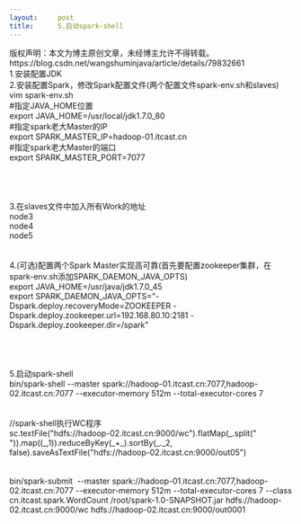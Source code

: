 ```yaml
---
layout:     post
title:      5.启动spark-shell
---
```

<div id="article_content" class="article_content clearfix csdn-tracking-statistics" data-pid="blog" data-mod="popu_307" data-dsm="post">
								<div class="article-copyright">
					版权声明：本文为博主原创文章，未经博主允许不得转载。					https://blog.csdn.net/wangshuminjava/article/details/79832661				</div>
								            <link rel="stylesheet" href="https://csdnimg.cn/release/phoenix/template/css/ck_htmledit_views-f76675cdea.css">
						<div class="htmledit_views" id="content_views">
                1.安装配置JDK<br>2.安装配置Spark，修改Spark配置文件(两个配置文件spark-env.sh和slaves)<br>vim spark-env.sh<br>#指定JAVA_HOME位置<br>export JAVA_HOME=/usr/local/jdk1.7.0_80<br>#指定spark老大Master的IP<br>export SPARK_MASTER_IP=hadoop-01.itcast.cn<br>#指定spark老大Master的端口<br>export SPARK_MASTER_PORT=7077<br><br><br><br><br>3.在slaves文件中加入所有Work的地址<br>node3<br>node4<br>node5<br><br><br>4.(可选)配置两个Spark Master实现高可靠(首先要配置zookeeper集群，在spark-env.sh添加SPARK_DAEMON_JAVA_OPTS)<br>export JAVA_HOME=/usr/java/jdk1.7.0_45<br>export SPARK_DAEMON_JAVA_OPTS="-Dspark.deploy.recoveryMode=ZOOKEEPER -Dspark.deploy.zookeeper.url=192.168.80.10:2181 -Dspark.deploy.zookeeper.dir=/spark"<br><br><br><br><br>5.启动spark-shell<br>bin/spark-shell --master spark://hadoop-01.itcast.cn:7077,hadoop-02.itcast.cn:7077 --executor-memory 512m --total-executor-cores 7<br><br><br>//spark-shell执行WC程序<br>sc.textFile("hdfs://hadoop-02.itcast.cn:9000/wc").flatMap(_.split(" ")).map((_,1)).reduceByKey(_+_).sortBy(_._2, false).saveAsTextFile("hdfs://hadoop-02.itcast.cn:9000/out05")<br><br><br>bin/spark-submit  --master spark://hadoop-01.itcast.cn:7077,hadoop-02.itcast.cn:7077 --executor-memory 512m --total-executor-cores 7 --class cn.itcast.spark.WordCount /root/spark-1.0-SNAPSHOT.jar hdfs://hadoop-02.itcast.cn:9000/wc hdfs://hadoop-02.itcast.cn:9000/out0001<br><br>            </div>
                </div>